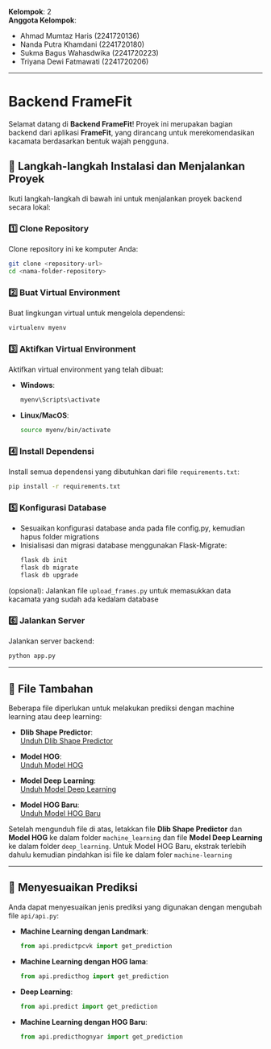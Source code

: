 **Kelompok**: 2  
**Anggota Kelompok**:  
- Ahmad Mumtaz Haris (2241720136)
- Nanda Putra Khamdani (2241720180)
- Sukma Bagus Wahasdwika (2241720223)
- Triyana Dewi Fatmawati (2241720206)
---
# Backend FrameFit

Selamat datang di **Backend FrameFit**! Proyek ini merupakan bagian backend dari aplikasi **FrameFit**, yang dirancang untuk merekomendasikan kacamata berdasarkan bentuk wajah pengguna.

## 🚀 Langkah-langkah Instalasi dan Menjalankan Proyek

Ikuti langkah-langkah di bawah ini untuk menjalankan proyek backend secara lokal:

### 1️⃣ Clone Repository
Clone repository ini ke komputer Anda:
```bash
git clone <repository-url>
cd <nama-folder-repository>
```

### 2️⃣ Buat Virtual Environment
Buat lingkungan virtual untuk mengelola dependensi:
```bash
virtualenv myenv
```

### 3️⃣ Aktifkan Virtual Environment
Aktifkan virtual environment yang telah dibuat:
- **Windows**:
  ```bash
  myenv\Scripts\activate
  ```
- **Linux/MacOS**:
  ```bash
  source myenv/bin/activate
  ```

### 4️⃣ Install Dependensi
Install semua dependensi yang dibutuhkan dari file `requirements.txt`:
```bash
pip install -r requirements.txt
```

### 5️⃣ Konfigurasi Database
- Sesuaikan konfigurasi database anda pada file config.py, kemudian hapus folder migrations
- Inisialisasi dan migrasi database menggunakan Flask-Migrate:
  ```bash
  flask db init
  flask db migrate
  flask db upgrade
  ```
(opsional): Jalankan file `upload_frames.py` untuk memasukkan data kacamata yang sudah ada kedalam database

### 6️⃣ Jalankan Server
Jalankan server backend:
```bash
python app.py
```

---

## 📁 File Tambahan

Beberapa file diperlukan untuk melakukan prediksi dengan machine learning atau deep learning:

- **Dlib Shape Predictor**:  
  [Unduh Dlib Shape Predictor](https://github.com/codeniko/shape_predictor_81_face_landmarks/blob/master/shape_predictor_81_face_landmarks.dat)

- **Model HOG**:  
  [Unduh Model HOG](https://drive.google.com/file/d/1OYDqyBXQxPN-0lem71x4B3mM02WbKadT/view?usp=sharing)

- **Model Deep Learning**:  
  [Unduh Model Deep Learning](https://drive.google.com/file/d/17HwelfTi2Qy6On6I_fwIUXOOcJxOiLif/view?usp=sharing)

- **Model HOG Baru**:\
  [Unduh Model HOG Baru](https://drive.google.com/file/d/1RwzhQ2vUsiA_pVDYJRgs4zM1cpLU5tzw/view?usp=sharing)

Setelah mengunduh file di atas, letakkan file **Dlib Shape Predictor** dan **Model HOG** ke dalam folder `machine_learning` dan file **Model Deep Learning** ke dalam folder `deep_learning`. Untuk Model HOG Baru, ekstrak terlebih dahulu kemudian pindahkan isi file ke dalam foler `machine-learning`

---

## 🔧 Menyesuaikan Prediksi

Anda dapat menyesuaikan jenis prediksi yang digunakan dengan mengubah file `api/api.py`:

- **Machine Learning dengan Landmark**:
  ```python
  from api.predictpcvk import get_prediction
  ```

- **Machine Learning dengan HOG lama**:
  ```python
  from api.predicthog import get_prediction
  ```

- **Deep Learning**:
  ```python
  from api.predict import get_prediction
  ```

- **Machine Learning dengan HOG Baru**:
  ```python
  from api.predicthognyar import get_prediction
  ```